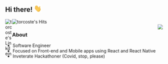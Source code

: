 ## Hi there! <img src="https://github.com/torcoste/torcoste/raw/master/images/hi.gif" width="24px"></h2>

<a href="https://www.linkedin.com/in/victor-kostyuk/">
  <img align="left" alt="torcoste's Linkdein" width="22px" src="https://cdn.jsdelivr.net/npm/simple-icons@v3/icons/linkedin.svg" />
</a>
<img align="left" alt="torcoste's Hits" src="https://hits.seeyoufarm.com/api/count/incr/badge.svg?url=https%3A%2F%2Fgithub.com%2Ftorcoste" />
<br />
<img align='right' src="https://github-readme-stats.vercel.app/api?username=torcoste&show_icons=true">

### About
- Software Engineer
- Focused on Front-end and Mobile apps using React and React Native
- Inveterate Hackathoner (Covid, stop, please)
